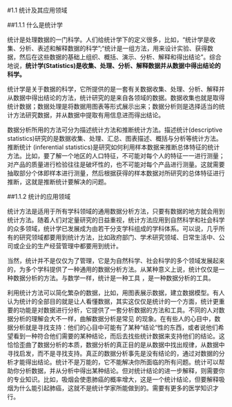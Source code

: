 #1.1 统计及其应用领域

##1.1.1 什么是统计学

统计是处理数据的一门科学。人们给统计学下的定义很多，比如，“统计学是收集、分析、表述和解释数据的科学”;“统计是一组方法，用来设计实验、获得数据，然后在这些数据的基础上组织、概括、演示、分析、解释和得出结论”。综合地说，**统计学(Statis­tics)是收集、处理、分析、解释数据并从数据中得出结论的科学。**

统计学是关于数据的科学，它所提供的是一套有关数据收集、处理、分析、解释并从数据中得出结论的方法，统计研究的是来自各领域的数据。数据收集也就是取得统计数据；数据处理是将数据用图表等形式展示出来；数据分析则是选择适当的统计方法研究数据，并从数据中提取有用信息进而得出结论。

数据分析所用的方法可分为描述统计方法和推断统计方法。描述统计(descriptive statistics)研究的是数据收集、处理、汇总、图表描述、概括与分析等统计方法。推断统计 (inferential statistics)是研究如何利用样本数据来推断总体特征的统计方法。比如，要了解一个地区的人口特征，不可能对每个人的特征一一进行测量；对产品的质量进行检验往往是破坏性的，也不可能对每个产品进行测量。这就需要抽取部分个体即样本进行测量，然后根据获得的样本数据对所研究的总体特征进行推断，这就是推断统计要解决的问题。

##1.1.2	统计的应用领域

统计方法是适用于所有学科领域的通用数据分析方法，只要有数据的地方就会用到统计方法。随着人们对定量研究的日益重视，统计方法应用到自然科学和社会科学的众多领域，统计学已发展成为由若干分支学科组成的学科体系。可以说，几乎所有的研究领域都要用到统计方法，比如政府部门、学术研究领域、日常生活中、公司或企业的生产经营管理中都要用到统计。

当然，统计并不是仅仅为了管理，它是为自然科学、社会科学的多个领域发展起来的，为多个学科提供了一种通用的数据分析方法。从某种意义上说，统计仅仅是一种数据分析的方法。与数学一样，统计是一种工具 ，是一种数据分析的工具。

利用统计方法可以简化繁杂的数据，比如，用图表展示数据，建立数据模型。有人认为统计的全部目的就是让人看懂数据，其实这仅仅是统计的一个方面，统计更重要的功能是对数据进行分析，它提供了一套分析数据的方法和工具。不同的人对数据分析的理解会大不一样，曲解数据分析是常见 的现象。在有些人的心目中，数据分析就是寻找支持：他们的心目中可能有了某种“结论“性的东西，或者说他们希望看到一种符合他们需要的某种结论，而后去找些统计数据来支持他们的结论。这恰恰歪曲了数据分析的本质，数据分析的真正目的是从数据中找出规律，从数据中寻找启发，而不是寻找支持。真正的数据分析事先是没有结论的，通过对数据的分析才能得出结论。统计不是万能的，它不能解决你所面临的所有问题。统计可以帮助你分析数据，并从分析中得出某种结论。但对统计结论的进一步解释，则需要你的专业知识。比如，吸烟会使患肺癌的概率增大，这是一个统计结论，但要解释吸烟为什么能引起肺癌，这就不是统计学家所能做到的。需要有更多的医学知识才行。


